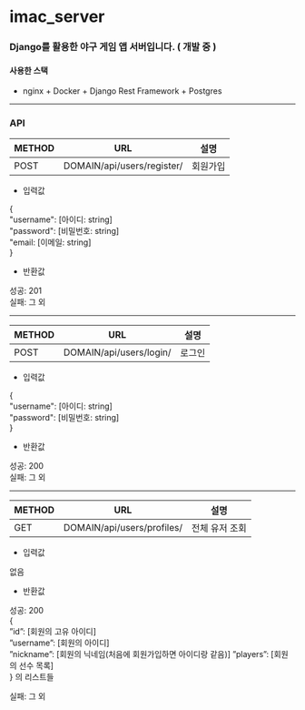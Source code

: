 # imac_server

### Django를 활용한 야구 게임 앱 서버입니다. ( 개발 중 )

#### 사용한 스택
- nginx + Docker + Django Rest Framework + Postgres
---
### API

|METHOD|URL|설명|
|------|---|---|
|POST|DOMAIN/api/users/register/|회원가입|

- 입력값  

{  
  "username": [아이디: string]  
  "password": [비밀번호: string]  
  "email: [이메일: string]  
}  

- 반환값  

성공: 201  
실패: 그 외  

---
|METHOD|URL|설명|
|------|---|---|
|POST|DOMAIN/api/users/login/|로그인|

- 입력값  

{  
  "username": [아이디: string]  
  "password": [비밀번호: string]  
}  

- 반환값  

성공: 200  
실패: 그 외  

---
|METHOD|URL|설명|
|------|---|---|
|GET|DOMAIN/api/users/profiles/|전체 유저 조회|

- 입력값  

없음

- 반환값  

성공: 200  
{  
  ”id”: [회원의 고유 아이디]  
  ”username”: [회원의 아이디]  
  ”nickname”: [회원의 닉네임(처음에 회원가입하면 아이디랑 같음)]
  ”players”: [회원의 선수 목록]  
} 의 리스트들  

실패: 그 외  
